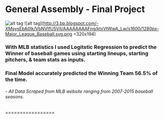 # General Assembly - Final Project
![alt tag](https://s3.amazonaws.com/static-assets.generalassemb.ly/logos/generalassembly-open-graph.png)
![alt tag](http://3.bp.blogspot.com/-XMsysEbA0lk/VbNVtfU5ViI/AAAAAAAAFng/ktxVtWwA_Lw/s1600/1280px-Major_League_Baseball.svg.png =320x194) 
### With MLB statistics I used Logitstic Regression to predict the Winner of baseball games using starting lineups, starting pitchers, & team stats as inputs.

### Final Model accurately predicted the Winning Team 56.5% of the time.

###### - All Data Scraped from MLB website ranging from *2007-2015* baseball seasons. 
=================
